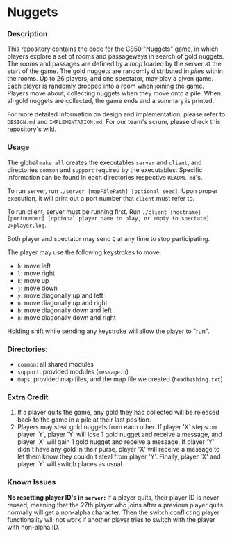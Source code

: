 # Nuggets

### Description
This repository contains the code for the CS50 "Nuggets" game, in which players explore a set of rooms and passageways in search of gold nuggets.
The rooms and passages are defined by a *map* loaded by the server at the start of the game.
The gold nuggets are randomly distributed in *piles* within the rooms.
Up to 26 players, and one spectator, may play a given game.
Each player is randomly dropped into a room when joining the game.
Players move about, collecting nuggets when they move onto a pile.
When all gold nuggets are collected, the game ends and a summary is printed.

For more detailed information on design and implementation, please refer to `DESIGN.md` and `IMPLEMENTATION.md`. For our team's scrum, please check this repository's wiki.

### Usage
The global `make all` creates the executables `server` and `client`, and directories `common` and `support` required by the executables. Specific information can be found in each directories respective `README.md`'s.

To run server, run `./server [mapFilePath] [optional seed]`. Upon proper execution, it will print out a port number that `client` must refer to.

To run client, server must be running first. Run `./client [hostname] [portnumber] [optional player name to play, or empty to spectate] 2>player.log`.

Both player and spectator may send `Q` at any time to stop participating.

The player may use the following keystrokes to move:
* `h`: move left
* `l`: move right
* `k`: move up
* `j`: move down
* `y`: move diagonally up and left
* `u`: move diagonally up and right
* `b`: move diagonally down and left
* `n`: move diagonally down and right

Holding shift while sending any keystroke will allow the player to "run".

### Directories:
* `common`: all shared modules
* `support`: provided modules (`message.h`)
* `maps`: provided map files, and the map file we created (`headbashing.txt`)

### Extra Credit
1. If a player quits the game, any gold they had collected will be released back to the game in a pile at their last position.
2. Players may steal gold nuggets from each other. If player 'X' steps on player 'Y', player 'Y' will lose 1 gold nugget and receive a message, and player 'X' will gain 1 gold nugget and receive a message. If player 'Y' didn't have any gold in their purse, player 'X' will receive a message to let them know they couldn't steal from player 'Y'. Finally, player 'X' and player 'Y' will switch places as usual.

### Known Issues

**No resetting player ID's in `server`:**
If a player quits, their player ID is never reused, meaning that the 27th player who joins after a previous player quits normally will get a non-alpha character. Then the switch conflicting player functionality will not work if another player tries to switch with the player with non-alpha ID.